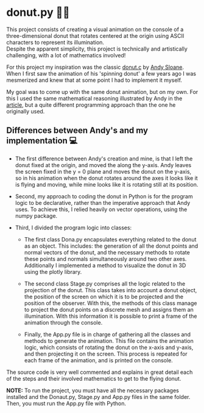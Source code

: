 # donut.py 🍩🥯
This project consists of creating a visual animation on the console of a three-dimensional donut that rotates centered at the origin using ASCII characters to represent its illumination.  
Despite the apparent simplicity, this project is technically and artistically challenging, with a lot of mathematics involved!

For this project my inspiration was the classic [donut.c](https://www.a1k0n.net/2011/07/20/donut-math.html) by [Andy Sloane](https://www.a1k0n.net/about.html). When I first saw the animation of his 'spinning donut' a few years ago I was mesmerized and knew that at some point I had to implement it myself.

My goal was to come up with the same donut animation, but on my own. For this I used the same mathematical reasoning illustrated by Andy in the [article](https://www.a1k0n.net/2011/07/20/donut-math.html), but a quite different programming approach than the one he originally used.

## Differences between Andy's and my implementation 💻

* The first difference between Andy's creation and mine, is that I left the donut fixed at the origin, and moved the along the y-axis. Andy leaves the screen fixed in the y = 0 plane and moves the donut on the y-axis, so in his animation when the donut rotates around the axes it looks like it is flying and moving, while mine looks like it is rotating still at its position.

* Second, my approach to coding the donut in Python is for the program logic to be declarative, rather than the imperative approach that Andy uses. To achieve this, I relied heavily on vector operations, using the numpy package. 

* Third, I divided the program logic into classes:
   - The first class Dona.py encapsulates everything related to the donut as an object. This includes: the generation of all the donut points and normal vectors of the donut, and the necessary methods to rotate these points and normals simultaneously around two other axes. Additionally I implemented a method to visualize the donut in 3D using the plotly library.

   - The second class Stage.py comprises all the logic related to the projection of the donut. This class takes into account a donut object, the position of the screen on which it is to be projected and the position of the observer. With this, the methods of this class manage to project the donut points on a discrete mesh and assigns them an illumination. With this information it is possible to print a frame of the animation through the console.

   - Finally, the App.py file is in charge of gathering all the classes and methods to generate the animation. This file contains the animation logic, which consists of rotating the donut on the x-axis and y-axis, and then projecting it on the screen. This process is repeated for each frame of the animation, and is printed on the console.

The source code is very well commented and explains in great detail each of the steps and their involved mathematics to get to the flying donut.

**NOTE:** To run the project, you must have all the necessary packages installed and the Donaut.py, Stage.py and App.py files in the same folder. Then, you must run the App.py file with Python.
